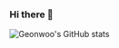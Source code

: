 ### Hi there 👋
![Geonwoo's GitHub stats](https://github-readme-stats.vercel.app/api?username=woodgeon&show_icons=true&theme=transparent)

